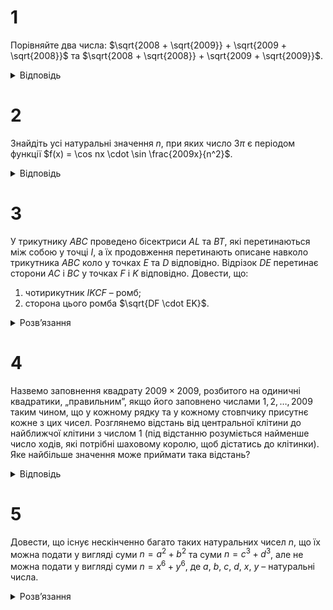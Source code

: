 # 1
Порівняйте два числа: $\sqrt{2008 + \sqrt{2009}} + \sqrt{2009 + \sqrt{2008}}$ та $\sqrt{2008 + \sqrt{2008}} + \sqrt{2009 + \sqrt{2009}}$.
<details><summary>Відповідь</summary>
Перше число більше.
<details><summary>Розв’язання</summary>

Запишемо цю задачу у загальному вигляді: для деяких додатних $a \ne b$ порівняти додатні числа $A = \sqrt{a + \sqrt{b}} + \sqrt{b + \sqrt{a}}$ та $B = \sqrt{a + \sqrt{a}} + \sqrt{b + \sqrt{b}}$. Доведемо, що $A > B$. Це рівносильне тому, що $A^2 > B^2 \iff \sqrt{a + \sqrt{b}} \cdot \sqrt{b + \sqrt{a}} > \sqrt{a +\sqrt{a}} \cdot \sqrt{b + \sqrt{b}}$. Після чергового піднесення до квадрату та спрощень маємо: 
$a\sqrt{a} + b\sqrt{b} > a\sqrt{b} + b\sqrt{a} \\iff (a-b)(\sqrt{a}-\sqrt{b})$ при $a \ne b$.
</details></details>

# 2
Знайдіть усі натуральні значення $n$, при яких число $3\pi$ є періодом функції $f(x) = \cos nx \cdot \sin \frac{2009x}{n^2}$.
<details><summary>Відповідь</summary>

$n \in \{1; 7\}$
<details><summary>Розв’язання</summary>

$3\pi$ – період функції $f(x)$, якщо для усіх $x$ $f(x + 3\pi) = f(x)$. Зокрема, ця рівність має виконуватись і для $x = 0$. Знаходимо: $f(0) = 0$; $f(3\pi) = \cos 3\pi n \sin \frac{3\cdot 2009\pi}{n^2}$. Отже має бути
```math
0=\cos 3\pi n \cdot \sin \frac{3\cdot 2009\pi}{n^2} \iff 0 = \sin \frac{3\cdot 2009\pi}{n^2} \iff \frac{3\cdot 2009\pi}{n^2}=\pi k \iff n^2 \mid 6027.
```
Так як $6027 = 3 \cdot 7^2 \cdot 41$, то можливими значеннями$n$можуть бути лише числа 1 та 7. Перевіркою переконуємося, що при цих $n$ число $3\pi$ є періодом функції $f(x)$.
</details></details>

# 3
У трикутнику $ABC$ проведено бісектриси $AL$ та $BT$, які перетинаються між собою у точці $I$, а їх продовження перетинають описане навколо трикутника $ABC$ коло у точках $E$ та $D$ відповідно. Відрізок $DE$ перетинає сторони $AC$ і $BC$ у точках $F$ і $K$ відповідно. Довести, що:
1. чотирикутник $IKCF$ – ромб; 
2. сторона цього ромба $\sqrt{DF \cdot EK}$.
<details><summary>Розв’язання</summary>

1. За властивостями кутів у колі $\angle CFK = \angle CFE = \frac{1}{2}(\angle CE + \angle AD) = \frac{1}{2}(\angle A + \angle B)$, аналогічно $\angle CKF =\frac{1}{2}(\angle A + \angle B)$, тобто $\triangle CKF$ – рівнобедрений, звідки $FC = KC$.

	Доведемо,що $IF \parallel KC$. Оскільки $\angle CAE = \angle LAB$, $\angle ABL = \angle AEC$, то $\triangle ALB \sim \triangle AEC$ за двома кутами, тому $\frac{AB}{AE} = \frac{BL}{CE} = \frac{AL}{AC}$, звідки $\frac{AE}{CE} = \frac{AB}{BL}$. Оскільки $BD$ бісектриса $\angle B$, то $ED$ – бісектриса $\angle CEA$, тому $\frac{AF}{CF} = \frac{AE}{CE} = \frac{AB}{BL} = \frac{AI}{IL}$. За теоремою, оберненою до теореми Фалеса, маємо, що $IF \parallel KC$. Повністю аналогічно, $IK \parallel CF$. Таким чином $IKCF$ паралелограм, а тому й ромб, бо має рівні суміжні сторони $FC = KC$.
2. $\triangle DFC \sim \triangle KEC$ за двома кутами, бо $\angle FCD = \angle KEC = \frac{1}{2} \angle B$, $\angle FDC = \angle KCE = \frac{1}{2} \angle A$. Тому $\frac{DF}{KC} = \frac{FC}{KE} \implies KC^2 = KC \cdot FC = DF \cdot KE$, що й потрібно було довести.
</details>

# 4
Назвемо заповнення квадрату $2009 \times 2009$, розбитого на одиничні квадратики, „правильним”, якщо його заповнено числами $1, 2, \ldots, 2009$ таким чином, що у кожному рядку та у кожному стовпчику присутнє кожне з цих чисел. Розглянемо відстань від центральної клітини до найближчої клітини з числом 1 (під відстанню розуміється найменше число ходів, які потрібні шаховому королю, щоб дістатись до клітинки). Яке найбільше значення може приймати така відстань?
<details><summary>Відповідь</summary>
502
<details><summary>Розв’язання</summary>
Розставимо числа «1» таким чином, як це показано на рис.2. Внаслідок непарності 2009, вздовж однієї діагоналі чисел на одне менше ніж вздовж іншої. Також зрозуміло, що дуже легко далі заповнити цю таблицю правильним чином.

Найближча до центру клітина з 1 розташована на більшій з діагоналей. Відстань до краю дошки 1004, а тому відстань до найближчої клітини – 502.

Покажемо, що ця відстань найменша з можливих. Як випливає з умови задачі, то відстань між двома клітинами визначається мінімумом різниці між горизонталями та вертикалями розташування клітин.

Оцінимо відстань від найближчої одиниці до центру. Для цього помітимо, що у верхніх та нижніх 502 горизонталях лежить $2 \cdot 502 =1004$ одиниць (бо в кожному рядку або у стовпчику лежить рівно одна одиниця); у лівих 502 вертикалях та у правих 502 вертикалях лежить не більше 1004 одиниць (не більше, бо деякі з них можуть бути враховані в горизонталях). Отже, в центральному квадраті з розмірами $1005 \times 1005$ лежить принаймні одна одиниця. А відстань від центра для будь-якої клітини цього квадрату не більша за 502.
</details></details>

# 5
Довести, що існує нескінченно багато таких натуральних чисел $n$, що їх можна подати у вигляді суми $n = a^2 + b^2$ та суми $n = c^3 + d^3$, але не можна подати у вигляді суми $n = x^6 + y^6$, де $a$, $b$, $c$, $d$, $x$, $y$ – натуральні числа.
<details><summary>Розв’язання</summary>

Розглянемо таку рівність: $n = 8(s^6 + t^6)$. Воно вже задає шукане подання у вигляді суми кубів, для подання у вигляді суми квадратів бачимо, що 
```math
n = 8(s^6 + t^6) = 2(2s^3)^2 + 2(2t^3)^2 = (2s^3 - 2t^3)^2 + (2s^3 + 2t^3)^2.
```
Покажемо, що його не можна подати у вигляді суми шостих степенів. Від супротивного: припустимо, що $n = 8(s^6 + t^6) = x^6 + y^6$, 
причому серед усіх можливих чисел $s$, $t$ та відповідних $x$, $y$, для яких таке представлення можливе, виберемо ту четвірку, для якої сума $s + t + x + y$ є найменшою (якщо таких четвірок декілька, візьмемо будь-яку з них). Покажемо, що в такому випадку обов’язково $s$, $t$, $x$ та $y$ – парні числа. Якщо $x$ та $y$ – непарні, то $x$, $y \equiv \pm 1 \pmod 4 \implies x^6 + y^6 \equiv 2 \pmod 4$, не ділиться на 4 – суперечність. Отже $x = 2x_1, y = 2y_1$, тобто $8(s^6 + t^6) = 64(x_1^2 + y_1^2)$. Аналогічно доводиться, що $s$, $t$– парні, а тому $s = 2s_1$, $t = 2t_1$. Для четвірки натуральних чисел $s_1$, $t_1$, $x_1$, $y_1$ виконується рівність $8(s_1^6 + t_1^6) = x_1^6 + y_1^6$, і при цьому $x_1 + y_1 + s_1 + t_1 = \frac{x+y+s+t}{2} < x + y + s + t$, що суперечить вибору $s$, $t$, $x$ та $y$як четвірки з найменшою можливою сумою. Отримали протиріччя, яке показує неможливість представлення числа $n = 8(s^6 + t^6)$ як суми шостих степенів натуральних чисел.
</details>
